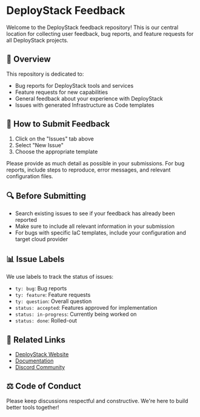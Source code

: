 # DeployStack Feedback

Welcome to the DeployStack feedback repository! This is our central location for collecting user feedback, bug reports, and feature requests for all DeployStack projects.

## 👋 Overview

This repository is dedicated to:

- Bug reports for DeployStack tools and services
- Feature requests for new capabilities
- General feedback about your experience with DeployStack
- Issues with generated Infrastructure as Code templates

## 📝 How to Submit Feedback

1. Click on the "Issues" tab above
2. Select "New Issue"
3. Choose the appropriate template

Please provide as much detail as possible in your submissions. For bug reports, include steps to reproduce, error messages, and relevant configuration files.

## 🔍 Before Submitting

- Search existing issues to see if your feedback has already been reported
- Make sure to include all relevant information in your submission
- For bugs with specific IaC templates, include your configuration and target cloud provider

## 📊 Issue Labels

We use labels to track the status of issues:

- `ty: bug`: Bug reports
- `ty: feature`: Feature requests
- `ty: question`: Overall question
- `status: accepted`: Features approved for implementation
- `status: in-progress`: Currently being worked on
- `status: done`: Rolled-out

## 🔗 Related Links

- [DeployStack Website](https://deploystack.io)
- [Documentation](https://deploystack.io/docs)
- [Discord Community](https://discord.gg/UjFWwByB)

## ⚖️ Code of Conduct

Please keep discussions respectful and constructive. We're here to build better tools together!
